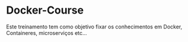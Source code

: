 # Docker-Course
Este treinamento tem como objetivo fixar os conhecimentos em Docker, Containeres, microserviços etc...
